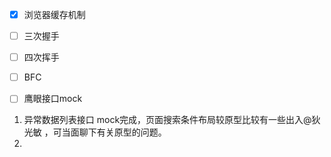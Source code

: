 - [x] 浏览器缓存机制
- [ ] 三次握手
- [ ] 四次挥手
- [ ] BFC
- [ ] 鹰眼接口mock



1. 异常数据列表接口 mock完成，页面搜索条件布局较原型比较有一些出入@狄光敏 ，可当面聊下有关原型的问题。
2. 

